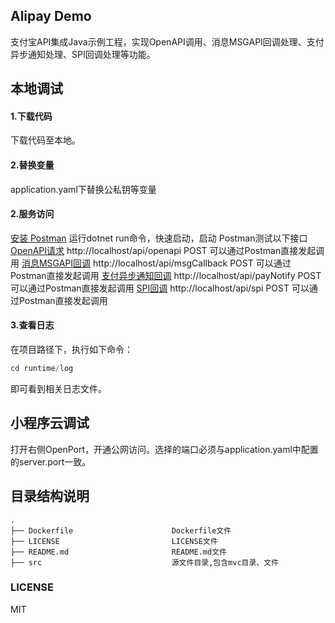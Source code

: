 ## Alipay Demo

支付宝API集成Java示例工程，实现OpenAPI调用、消息MSGAPI回调处理、支付异步通知处理、SPI回调处理等功能。

## 本地调试
#### 1.下载代码
下载代码至本地。
#### 2.替换变量
application.yaml下替换公私钥等变量
#### 2.服务访问
[安装 Postman](https://www.getpostman.com/downloads/)
运行dotnet run命令，快速启动，启动 Postman测试以下接口
[OpenAPI请求](http://localhost/api/openapi) http://localhost/api/openapi POST 可以通过Postman直接发起调用
[消息MSGAPI回调](http://localhost/api/msgCallback) http://localhost/api/msgCallback POST 可以通过Postman直接发起调用
[支付异步通知回调](http://localhost/api/payNotify) http://localhost/api/payNotify POST 可以通过Postman直接发起调用
[SPI回调](http://localhost/api/spi) http://localhost/api/spi POST 可以通过Postman直接发起调用
#### 3.查看日志
在项目路径下，执行如下命令：
```powershell
cd runtime/log
```
即可看到相关日志文件。

## 小程序云调试
打开右侧OpenPort，开通公网访问。选择的端口必须与application.yaml中配置的server.port一致。

## 目录结构说明

```
.
├── Dockerfile                      Dockerfile文件
├── LICENSE                         LICENSE文件
├── README.md                       README.md文件
├── src                             源文件目录,包含mvc目录、文件
```

### LICENSE
MIT